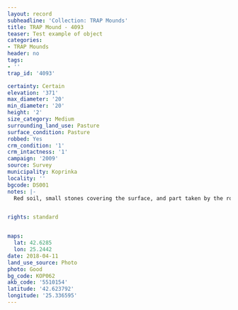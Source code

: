 ```yaml
---
layout: record
subheadline: 'Collection: TRAP Mounds'
title: TRAP Mound - 4093
teaser: Test example of object
categories:
- TRAP Mounds
header: no
tags:
- ''
trap_id: '4093'

certainty: Certain
elevation: '371'
max_diameter: '20'
min_diameter: '20'
height: '2'
size_category: Medium
surrounding_land_use: Pasture
surface_condition: Pasture
robbed: Yes
crm_condition: '1'
crm_intactness: '1'
campaign: '2009'
source: Survey
municipality: Koprinka
locality: ''
bgcode: DS001
notes: |-
  Red soil, small stones covering the surface, and part taken by the road.


rights: standard


maps:
  lat: 42.6285
  lon: 25.2442
date: 2018-04-11
land_use_source: Photo
photo: Good
bg_code: КОР062
akb_code: '5510154'
latitude: '42.623792'
longitude: '25.336595'
---
```

